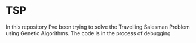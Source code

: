 # TSP
In this repository I've been trying to solve the Travelling Salesman Problem using Genetic Algorithms. The code is in the process of debugging
